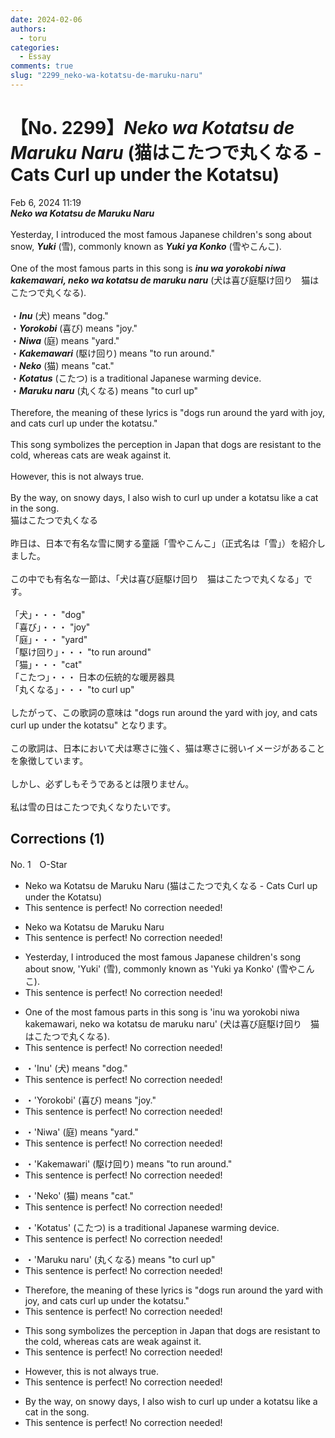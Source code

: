 ```yaml
---
date: 2024-02-06
authors:
  - toru
categories:
  - Essay
comments: true
slug: "2299_neko-wa-kotatsu-de-maruku-naru"
---
```


# 【No. 2299】<strong><em>Neko wa Kotatsu de Maruku Naru</em></strong> (猫はこたつで丸くなる - Cats Curl up under the Kotatsu)
<div class="date">Feb 6, 2024 11:19</div>
<div id="post"><div id="body_show_ori">
<strong><em>Neko wa Kotatsu de Maruku Naru</em></strong><br/><br/>Yesterday, I introduced the most famous Japanese children's song about snow, <strong><em>Yuki</em></strong> (雪), commonly known as <strong><em>Yuki ya Konko</em></strong> (雪やこんこ).<br/><br/>One of the most famous parts in this song is <strong><em>inu wa yorokobi niwa kakemawari, neko wa kotatsu de maruku naru</em></strong> (犬は喜び庭駆け回り　猫はこたつで丸くなる).<br/><br/>・<strong><em>Inu</em></strong> (犬) means "dog."<br/>・<strong><em>Yorokobi</em></strong> (喜び) means "joy."<br/>・<strong><em>Niwa</em></strong> (庭) means "yard."<br/>・<strong><em>Kakemawari</em></strong> (駆け回り) means "to run around."<br/>・<strong><em>Neko</em></strong> (猫) means "cat."<br/>・<strong><em>Kotatus</em></strong> (こたつ) is a traditional Japanese warming device.<br/>・<strong><em>Maruku naru</em></strong> (丸くなる) means "to curl up"<br/><br/>Therefore, the meaning of these lyrics is "dogs run around the yard with joy, and cats curl up under the kotatsu."<br/><br/>This song symbolizes the perception in Japan that dogs are resistant to the cold, whereas cats are weak against it.<br/><br/>However, this is not always true.<br/><br/>By the way, on snowy days, I also wish to curl up under a kotatsu like a cat in the song.
</div></div>

<!-- more -->

<div id="post_ja"><div id="body_show_mo">
猫はこたつで丸くなる<br/><br/>昨日は、日本で有名な雪に関する童謡「雪やこんこ」（正式名は「雪」）を紹介しました。<br/><br/>この中でも有名な一節は、「犬は喜び庭駆け回り　猫はこたつで丸くなる」です。<br/><br/>「犬」・・・ "dog"<br/>「喜び」・・・ "joy"<br/>「庭」・・・ "yard"<br/>「駆け回り」・・・ "to run around"<br/>「猫」・・・ "cat"<br/>「こたつ」・・・ 日本の伝統的な暖房器具<br/>「丸くなる」・・・ "to curl up"<br/><br/>したがって、この歌詞の意味は "dogs run around the yard with joy, and cats curl up under the kotatsu" となります。<br/><br/>この歌詞は、日本において犬は寒さに強く、猫は寒さに弱いイメージがあることを象徴しています。<br/><br/>しかし、必ずしもそうであるとは限りません。<br/><br/>私は雪の日はこたつで丸くなりたいです。
</div></div>

## Corrections (1)
<div id="block"><div class="first_name"> No. 1　<span class="just_name">O-Star</span></div><div id="block2">
<ul class="correction_field">
<li class="incorrect">Neko wa Kotatsu de Maruku Naru (猫はこたつで丸くなる - Cats Curl up under the Kotatsu)</li>
<li class="corrected perfect">This sentence is perfect! No correction needed!</li>
</ul>
<ul class="correction_field">
<li class="incorrect">Neko wa Kotatsu de Maruku Naru</li>
<li class="corrected perfect">This sentence is perfect! No correction needed!</li>
</ul>
<ul class="correction_field">
<li class="incorrect">Yesterday, I introduced the most famous Japanese children's song about snow, 'Yuki' (雪), commonly known as 'Yuki ya Konko' (雪やこんこ).</li>
<li class="corrected perfect">This sentence is perfect! No correction needed!</li>
</ul>
<ul class="correction_field">
<li class="incorrect">One of the most famous parts in this song is 'inu wa yorokobi niwa kakemawari, neko wa kotatsu de maruku naru' (犬は喜び庭駆け回り　猫はこたつで丸くなる).</li>
<li class="corrected perfect">This sentence is perfect! No correction needed!</li>
</ul>
<ul class="correction_field">
<li class="incorrect">・'Inu' (犬) means "dog."</li>
<li class="corrected perfect">This sentence is perfect! No correction needed!</li>
</ul>
<ul class="correction_field">
<li class="incorrect">・'Yorokobi' (喜び) means "joy."</li>
<li class="corrected perfect">This sentence is perfect! No correction needed!</li>
</ul>
<ul class="correction_field">
<li class="incorrect">・'Niwa' (庭) means "yard."</li>
<li class="corrected perfect">This sentence is perfect! No correction needed!</li>
</ul>
<ul class="correction_field">
<li class="incorrect">・'Kakemawari' (駆け回り) means "to run around."</li>
<li class="corrected perfect">This sentence is perfect! No correction needed!</li>
</ul>
<ul class="correction_field">
<li class="incorrect">・'Neko' (猫) means "cat."</li>
<li class="corrected perfect">This sentence is perfect! No correction needed!</li>
</ul>
<ul class="correction_field">
<li class="incorrect">・'Kotatus' (こたつ) is a traditional Japanese warming device.</li>
<li class="corrected perfect">This sentence is perfect! No correction needed!</li>
</ul>
<ul class="correction_field">
<li class="incorrect">・'Maruku naru' (丸くなる) means "to curl up"</li>
<li class="corrected perfect">This sentence is perfect! No correction needed!</li>
</ul>
<ul class="correction_field">
<li class="incorrect">Therefore, the meaning of these lyrics is "dogs run around the yard with joy, and cats curl up under the kotatsu."</li>
<li class="corrected perfect">This sentence is perfect! No correction needed!</li>
</ul>
<ul class="correction_field">
<li class="incorrect">This song symbolizes the perception in Japan that dogs are resistant to the cold, whereas cats are weak against it.</li>
<li class="corrected perfect">This sentence is perfect! No correction needed!</li>
</ul>
<ul class="correction_field">
<li class="incorrect">However, this is not always true.</li>
<li class="corrected perfect">This sentence is perfect! No correction needed!</li>
</ul>
<ul class="correction_field">
<li class="incorrect">By the way, on snowy days, I also wish to curl up under a kotatsu like a cat in the song.</li>
<li class="corrected perfect">This sentence is perfect! No correction needed!</li>
</ul>
</div></div>
